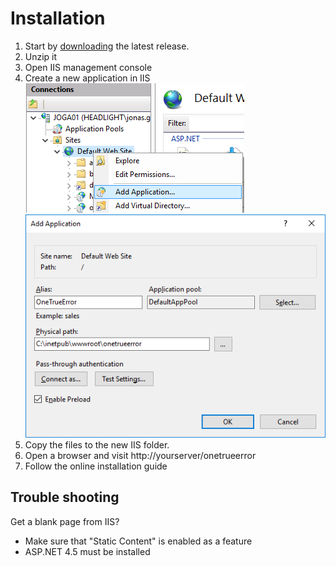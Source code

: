 Installation
==============

1. Start by [downloading](http://onetrueerror.com/download/server) the latest release.
2. Unzip it
3. Open IIS management console
2. Create a new application in IIS<br> 
 ![](install-iis-application.png)<br>
 ![](install-iis-new-application-dialog.png)
2. Copy the files to the new IIS folder.
6. Open a browser and visit http://yourserver/onetrueerror
7. Follow the online installation guide


## Trouble shooting

Get a blank page from IIS?

* Make sure that "Static Content" is enabled as a feature
* ASP.NET 4.5 must be installed
